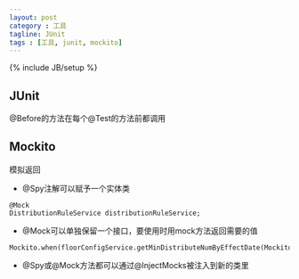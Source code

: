 ```yaml
---
layout: post
category : 工具
tagline: JUnit
tags : [工具, junit, mockito]
---
```

{% include JB/setup %}

## JUnit
@Before的方法在每个@Test的方法前都调用

## Mockito
模拟返回
- @Spy注解可以赋予一个实体类
```
@Mock
DistributionRuleService distributionRuleService;
```
	
- @Mock可以单独保留一个接口，要使用时用mock方法返回需要的值
```
Mockito.when(floorConfigService.getMinDistributeNumByEffectDate(Mockito.any(Date.class))).thenReturn(Res.suc(1L));
```

- @Spy或@Mock方法都可以通过@InjectMocks被注入到新的类里
